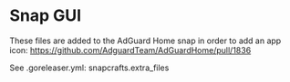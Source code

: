 # Snap GUI

These files are added to the AdGuard Home snap in order to add an app icon:
https://github.com/AdguardTeam/AdGuardHome/pull/1836

See .goreleaser.yml: snapcrafts.extra_files
